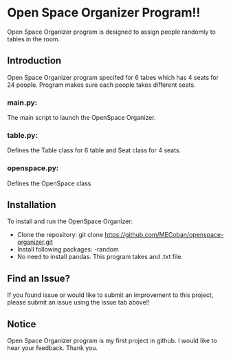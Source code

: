 #  Open Space Organizer Program!!

Open Space Organizer program is designed to assign people randomly to tables in the room. 

## Introduction
Open Space Organizer program specifed for 6 tabes which has 4 seats for 24 people. Program makes sure each people takes different seats.
### main.py: 
The main script to launch the OpenSpace Organizer.
### table.py: 
Defines the Table class for 6 table and Seat class for 4 seats.
### openspace.py: 
Defines the OpenSpace class 

## Installation
To install and run the OpenSpace Organizer:

* Clone the repository: git clone https://github.com/MECoban/openspace-organizer.git
* Install following packages:
    -random
* No need to install pandas. This program takes and .txt file.

## Find an Issue?
If you found issue or would like to submit an improvement to this project, please submit an issue using the issue tab above!!

## Notice
Open Space Organizer program is my first project in github. I would like to hear your feedback. Thank you.